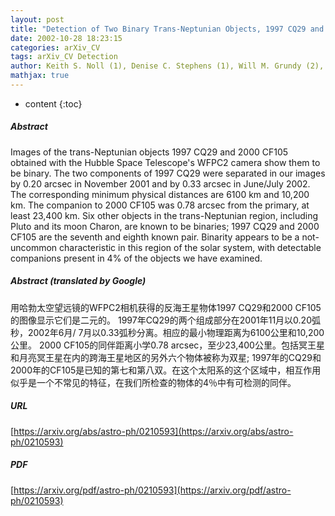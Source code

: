 ```yaml
---
layout: post
title: "Detection of Two Binary Trans-Neptunian Objects, 1997 CQ29 and 2000 CF105, with the Hubble Space Telescope"
date: 2002-10-28 18:23:15
categories: arXiv_CV
tags: arXiv_CV Detection
author: Keith S. Noll (1), Denise C. Stephens (1), Will M. Grundy (2), Robert L. Millis (2), John Spencer (2), Marc W. Buie (2), Stephen C. Tegler (3), William Romanishin (4), Dale P. Cruikshank (5) ((1) Space Telescope Science Institute, (2) Lowell Observatory, (3) Northern Arizona University, (4) University of Oklahoma, (5) NASA Ames Research Center)
mathjax: true
---
```


* content
{:toc}

##### Abstract
Images of the trans-Neptunian objects 1997 CQ29 and 2000 CF105 obtained with the Hubble Space Telescope's WFPC2 camera show them to be binary. The two components of 1997 CQ29 were separated in our images by 0.20 arcsec in November 2001 and by 0.33 arcsec in June/July 2002. The corresponding minimum physical distances are 6100 km and 10,200 km. The companion to 2000 CF105 was 0.78 arcsec from the primary, at least 23,400 km. Six other objects in the trans-Neptunian region, including Pluto and its moon Charon, are known to be binaries; 1997 CQ29 and 2000 CF105 are the seventh and eighth known pair. Binarity appears to be a not-uncommon characteristic in this region of the solar system, with detectable companions present in 4% of the objects we have examined.

##### Abstract (translated by Google)
用哈勃太空望远镜的WFPC2相机获得的反海王星物体1997 CQ29和2000 CF105的图像显示它们是二元的。 1997年CQ29的两个组成部分在2001年11月以0.20弧秒，2002年6月/ 7月以0.33弧秒分离。相应的最小物理距离为6100公里和10,200公里。 2000 CF105的同伴距离小学0.78 arcsec，至少23,400公里。包括冥王星和月亮冥王星在内的跨海王星地区的另外六个物体被称为双星; 1997年的CQ29和2000年的CF105是已知的第七和第八双。在这个太阳系的这个区域中，相互作用似乎是一个不常见的特征，在我们所检查的物体的4％中有可检测的同伴。

##### URL
[https://arxiv.org/abs/astro-ph/0210593](https://arxiv.org/abs/astro-ph/0210593)

##### PDF
[https://arxiv.org/pdf/astro-ph/0210593](https://arxiv.org/pdf/astro-ph/0210593)

